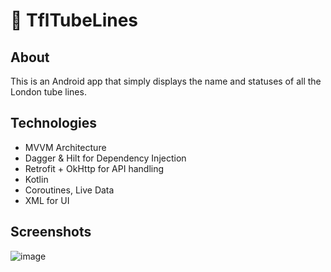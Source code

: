 # 🚅 TflTubeLines

## About
This is an Android app that simply displays the name and statuses of all the London tube lines.

## Technologies
- MVVM Architecture
- Dagger & Hilt for Dependency Injection
- Retrofit + OkHttp for API handling
- Kotlin
- Coroutines, Live Data
- XML for UI

## Screenshots
![image](https://user-images.githubusercontent.com/66917912/229081685-6772a75f-93f0-4f3c-a45f-e33e1d15fbcb.png)

